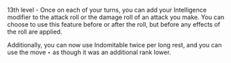 13th level - Once on each of your turns, you can add your Intelligence modifier to the attack roll or the damage roll of an attack you make. You can choose to use this feature before or after the roll, but before any effects of the roll are applied.

Additionally, you can now use Indomitable twice per long rest, and you can use the move ‣ as though it was an additional rank lower.